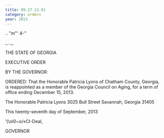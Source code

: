 ```yaml
---
title: 09.27.13.01
category: orders
year: 2013
---
```

   

.. "m"' 4-"

_...,,

THE STATE OF GEORGIA

EXECUTIVE ORDER

BY THE GOVERNOR:

ORDERED: That the Honorable Patricia Lyons of Chatham County, Georgia, is
reappointed as a member of the Georgia Council on Aging, for a
term of office ending December 15, 2013.

The Honorable Patricia Lyons
3025 Bull Street
Savannah, Georgia 31405

This twenty-seventh day of September, 2013

‘(\oI0~o/«CI-Deal,

GOVERNOR

